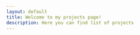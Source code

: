 ```yaml
---
layout: default
title: Welcome to my projects page!
description: Here you can find list of projects
---
```



